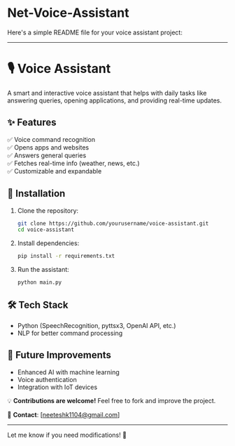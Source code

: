 # Net-Voice-Assistant

Here's a simple README file for your voice assistant project:  

---

# 🎙️ Voice Assistant  

A smart and interactive voice assistant that helps with daily tasks like answering queries, opening applications, and providing real-time updates.  

## ✨ Features  
✅ Voice command recognition  
✅ Opens apps and websites  
✅ Answers general queries  
✅ Fetches real-time info (weather, news, etc.)  
✅ Customizable and expandable  

## 🚀 Installation  
1. Clone the repository:  
   ```bash
   git clone https://github.com/yourusername/voice-assistant.git
   cd voice-assistant
   ```  
2. Install dependencies:  
   ```bash
   pip install -r requirements.txt
   ```  
3. Run the assistant:  
   ```bash
   python main.py
   ```  

## 🛠️ Tech Stack  
- Python (SpeechRecognition, pyttsx3, OpenAI API, etc.)  
- NLP for better command processing  

## 📌 Future Improvements  
- Enhanced AI with machine learning  
- Voice authentication  
- Integration with IoT devices  

💡 **Contributions are welcome!** Feel free to fork and improve the project.  

 
📧 **Contact**: [neeteshk1104@gmail.com]  

---

Let me know if you need modifications! 🚀
